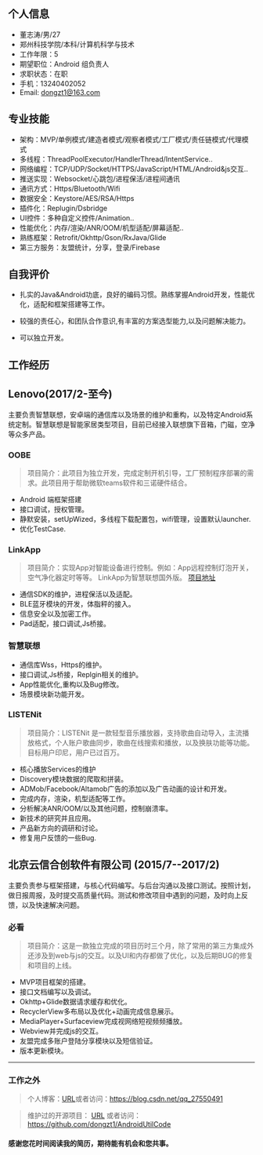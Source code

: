 ## 个人信息
- 董志涛/男/27
- 郑州科技学院/本科/计算机科学与技术
- 工作年限：5
- 期望职位：Android 组负责人
- 求职状态：在职
- 手机：13240402052
- Email: dongzt1@163.com

## 专业技能
- 架构：MVP/单例模式/建造者模式/观察者模式/工厂模式/责任链模式/代理模式
- 多线程：ThreadPoolExecutor/HandlerThread/IntentService..
- 网络编程：TCP/UDP/Socket/HTTPS/JavaScript/HTML/Android&js交互..
- 推送实现：Websocket/心跳包/进程保活/进程间通讯
- 通讯方式：Https/Bluetooth/Wifi
- 数据安全：Keystore/AES/RSA/Https
- 插件化：Replugin/Dsbridge
- UI控件：多种自定义控件/Animation..
- 性能优化：内存/渲染/ANR/OOM/机型适配/屏幕适配..
- 熟练框架：Retrofit/Okhttp/Gson/RxJava/Glide
- 第三方服务：友盟统计，分享，登录/Firebase

## 自我评价
 - 扎实的Java&Android功底，良好的编码习惯。熟练掌握Android开发，性能优化，适配和框架搭建等工作。

- 较强的责任心，和团队合作意识,有丰富的方案选型能力,以及问题解决能力。
- 可以独立开发。
 
## 工作经历 
## Lenovo(2017/2-至今)
主要负责智慧联想，安卓端的通信库以及场景的维护和重构，以及特定Android系统定制。智慧联想是智能家居类型项目，目前已经接入联想旗下音箱，门磁，空净等众多产品。

### OOBE
> 项目简介：此项目为独立开发，完成定制开机引导，工厂预制程序部署的需求。此项目用于帮助微软teams软件和三诺硬件结合。

- Android 端框架搭建
- 接口调试，授权管理。
- 静默安装，setUpWized，多线程下载配置包，wifi管理，设置默认launcher.
- 优化TestCase.

### LinkApp
> 项目简介：实现App对智能设备进行控制。例如：App远程控制灯泡开关，空气净化器定时等等。 LinkApp为智慧联想国外版。
[项目地址](https://www.pgyer.com/1URy)

- 通信SDK的维护，进程保活以及适配。
- BLE蓝牙模块的开发，体脂秤的接入。
- 信息安全以及加密工作。
- Pad适配，接口调试,Js桥接。

### 智慧联想
- 通信库Wss，Https的维护。
- 接口调试,Js桥接，Replgin相关的维护。
- App性能优化,重构以及Bug修改。
- 场景模块新功能开发。

### LISTENit
> 项目简介：LISTENit 是一款轻型音乐播放器，支持歌曲自动导入，主流播放格式，个人账户歌曲同步，歌曲在线搜索和播放，以及换肤功能等功能。目标用户印尼，用户已过百万。

- 核心播放Services的维护
- Discovery模块数据的爬取和拼装。
- ADMob/Facebook/Altamob广告的添加以及广告动画的设计和开发。
- 完成内存，渲染，机型适配等工作。
- 分析解决ANR/OOM/以及其他问题，控制崩溃率。
- 新技术的研究并且应用。
- 产品新方向的调研和讨论。
- 修复用户反馈的一些Bug.

## 北京云信合创软件有限公司 (2015/7--2017/2)
主要负责参与框架搭建，与核心代码编写。与后台沟通以及接口测试。按照计划，做日报周报，及时提交高质量代码。测试和修改项目中遇到的问题，及时向上反馈，以及快速解决问题。

### 必看 ###
> 项目简介：这是一款独立完成的项目历时三个月，除了常用的第三方集成外还涉及到web与js的交互。以及UI和内存都做了优化，以及后期BUG的修复和项目的上线。

- MVP项目框架的搭建。
- 接口文档编写以及调试。
- Okhttp+Glide数据请求缓存和优化。
- RecyclerView多布局以及优化+动画完成信息展示。
- MediaPlayer+Surfaceview完成视网络短视频频播放。
- Webview并完成js的交互。
- 友盟完成多账户登陆分享模块以及短信验证。
- 版本更新模块。

---
### 工作之外
> 个人博客：[URL](https://blog.csdn.net/qq_27550491)或者访问：https://blog.csdn.net/qq_27550491

> 维护过的开源项目： [URL](https://github.com/dongzt1/AndroidUtilCode)
或者访问：https://github.com/dongzt1/AndroidUtilCode

#### 感谢您花时间阅读我的简历，期待能有机会和您共事。
